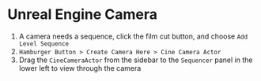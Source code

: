 # Unreal Engine Camera

1. A camera needs a sequence, click the film cut button, and choose `Add Level Sequence`
2. `Hamburger Button > Create Camera Here > Cine Camera Actor`
3. Drag the `CineCameraActor` from the sidebar to the `Sequencer` panel in the lower left to view through the camera
